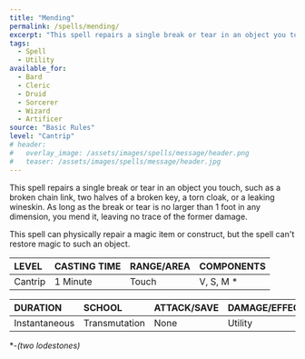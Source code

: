 ```yaml
---
title: "Mending"
permalink: /spells/mending/
excerpt: "This spell repairs a single break or tear in an object you touch, such as a broken chain link, two halves of a broken key, a torn cloak, or a leaking wineskin."
tags:
  - Spell
  - Utility
available_for:
  - Bard
  - Cleric
  - Druid
  - Sorcerer
  - Wizard
  - Artificer
source: "Basic Rules"
level: "Cantrip"
# header:
#   overlay_image: /assets/images/spells/message/header.png
#   teaser: /assets/images/spells/message/header.jpg
---
```


This spell repairs a single break or tear in an object you touch, such as a broken chain link, two halves of a broken key, a torn cloak, or a leaking wineskin. As long as the break or tear is no larger than 1 foot in any dimension, you mend it, leaving no trace of the former damage.

This spell can physically repair a magic item or construct, but the spell can't restore magic to such an object.

| LEVEL          | CASTING TIME   | RANGE/AREA     | COMPONENTS     |
| :------------- | :------------- | :------------- | :------------- |
| Cantrip        | 1 Minute       | Touch          | V, S, M *      |

| DURATION       | SCHOOL         | ATTACK/SAVE    | DAMAGE/EFFECT  |
| :------------- | :------------- | :------------- | :------------- |
| Instantaneous  | Transmutation  | None           | Utility        |

\*-*(two lodestones)*
